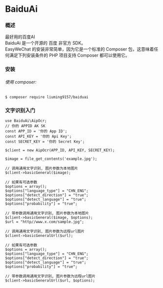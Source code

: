 # BaiduAi
### 概述
最好用的百度AI  
BaiduAi 是一个开源的 百度 非官方 SDK。  
EasyWeChat 的安装非常简单，因为它是一个标准的 Composer 包，这意味着任何满足下列安装条件的 PHP 项目支持 Composer 都可以使用它。
### 安装
###### 使用 composer:
`$ composer require liuming9157/baiduai`
### 文字识别入门
```
use BaiduAi\AipOcr;
// 你的 APPID AK SK
const APP_ID = '你的 App ID';
const API_KEY = '你的 Api Key';
const SECRET_KEY = '你的 Secret Key';

$client = new AipOcr(APP_ID, API_KEY, SECRET_KEY);

$image = file_get_contents('example.jpg');

// 调用通用文字识别, 图片参数为本地图片
$client->basicGeneral($image);

// 如果有可选参数
$options = array();
$options["language_type"] = "CHN_ENG";
$options["detect_direction"] = "true";
$options["detect_language"] = "true";
$options["probability"] = "true";

// 带参数调用通用文字识别, 图片参数为本地图片
$client->basicGeneral($image, $options);
$url = "http//www.x.com/sample.jpg";

// 调用通用文字识别, 图片参数为远程url图片
$client->basicGeneralUrl($url);

// 如果有可选参数
$options = array();
$options["language_type"] = "CHN_ENG";
$options["detect_direction"] = "true";
$options["detect_language"] = "true";
$options["probability"] = "true";

// 带参数调用通用文字识别, 图片参数为远程url图片
$client->basicGeneralUrl($url, $options);
```

